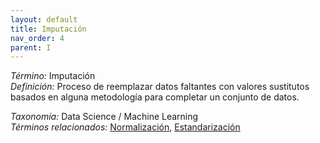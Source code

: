 ```yaml
---
layout: default
title: Imputación
nav_order: 4
parent: I
---
```


*Término:* Imputación  
*Definición:* Proceso de reemplazar datos faltantes con valores sustitutos basados en alguna metodología para completar un conjunto de datos.

*Taxonomía:* Data Science / Machine Learning  
*Términos relacionados:* [Normalización](https://maleniski.github.io/diccionario-angl-tec-mx/docs/alfabeticamente/N/normalizacin/), [Estandarización](https://maleniski.github.io/diccionario-angl-tec-mx/docs/alfabeticamente/E/estandarizacin/)
